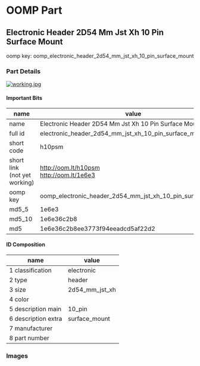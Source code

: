 # OOMP Part  
## Electronic Header 2D54 Mm Jst Xh 10 Pin Surface Mount  
  
oomp key: oomp_electronic_header_2d54_mm_jst_xh_10_pin_surface_mount  
  
### Part Details  
  
[![working.jpg](working_600.jpg)](working.jpg)  
  
#### Important Bits  
| name | value | 
| --- | --- | 
| name | Electronic Header 2D54 Mm Jst Xh 10 Pin Surface Mount | 
| full id | electronic_header_2d54_mm_jst_xh_10_pin_surface_mount | 
| short code | h10psm | 
| short link<br>(not yet working) | http://oom.lt/h10psm<br>http://oom.lt/1e6e3 | 
| oomp key | oomp_electronic_header_2d54_mm_jst_xh_10_pin_surface_mount | 
| md5_5 | 1e6e3 | 
| md5_10 | 1e6e36c2b8 | 
| md5 | 1e6e36c2b8ee3773f94eeadcd5af22d2 | 
#### ID Composition  
| name | value | 
| --- | --- | 
| 1 classification | electronic | 
| 2 type | header | 
| 3 size | 2d54_mm_jst_xh | 
| 4 color |  | 
| 5 description main | 10_pin | 
| 6 description extra | surface_mount | 
| 7 manufacturer |  | 
| 8 part number |  | 
### Images  

